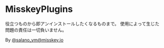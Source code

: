 # MisskeyPlugins

役立つものから即アンインストールしたくなるものまで。
使用によって生じた問題の責任は一切負いません。

By [@salano_ym@misskey.io](https://misskey.io/@salano_ym)
